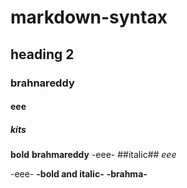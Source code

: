 # markdown-syntax
## heading 2
### brahnareddy
#### eee
##### kits
**bold**
**brahmareddy**
-eee-
##italic##
*eee*

-eee-
**-bold and italic-**
**-brahma-**

